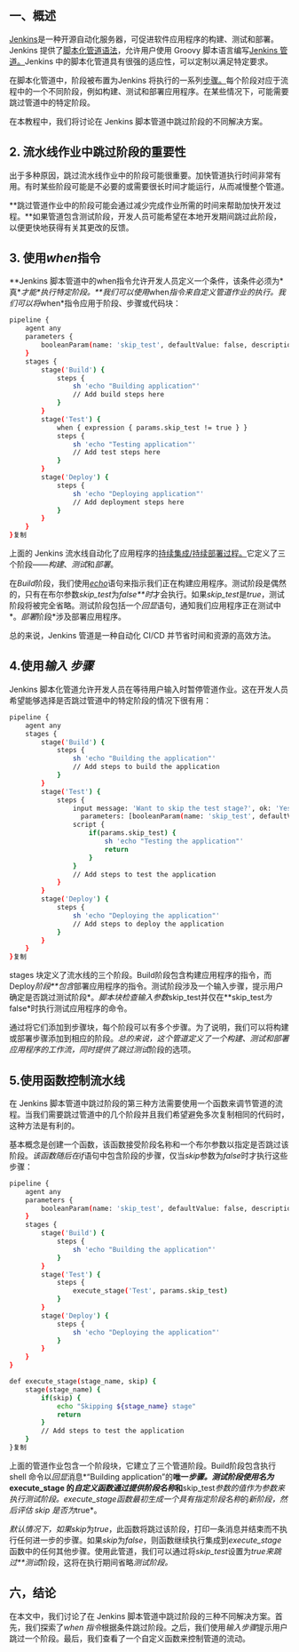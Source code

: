 ## 一、概述

[Jenkins](https://www.baeldung.com/linux/jenkins-install-run)是一种开源自动化服务器，可促进软件应用程序的构建、测试和部署。Jenkins 提供了[脚本化管道语法](https://www.jenkins.io/doc/book/pipeline/syntax/)，允许用户使用 Groovy 脚本语言编写[Jenkins 管道。](https://www.jenkins.io/pipeline/getting-started-pipelines/)Jenkins 中的脚本化管道具有很强的适应性，可以定制以满足特定要求。

在脚本化管道中，阶段被布置为Jenkins 将执行的一系列[步骤。](https://www.jenkins.io/doc/pipeline/steps/workflow-basic-steps/)每个阶段对应于流程中的一个不同阶段，例如构建、测试和部署应用程序。在某些情况下，可能需要跳过管道中的特定阶段。

在本教程中，我们将讨论在 Jenkins 脚本管道中跳过阶段的不同解决方案。

## 2. 流水线作业中跳过阶段的重要性

出于多种原因，跳过流水线作业中的阶段可能很重要。加快管道执行时间非常有用。有时某些阶段可能是不必要的或需要很长时间才能运行，从而减慢整个管道。

**跳过管道作业中的阶段可能会通过减少完成作业所需的时间来帮助加快开发过程。**如果管道包含测试阶段，开发人员可能希望在本地开发期间跳过此阶段，以便更快地获得有关其更改的反馈。

## 3. 使用*when*指令

**Jenkins 脚本管道中的when指令允许开发人员定义一个条件，该条件必须为\*真\**才能\*执行特定阶段。**我们可以使用*when*指令来自定义管道作业的执行。我们可以将*when*指令应用于阶段、步骤或代码块：

```bash
pipeline {
    agent any
    parameters {
        booleanParam(name: 'skip_test', defaultValue: false, description: 'Set to true to skip the test stage')
    }
    stages {
        stage('Build') {
            steps {
                sh 'echo "Building application"'
                // Add build steps here
            }
        }
        stage('Test') {
            when { expression { params.skip_test != true } }
            steps {
                sh 'echo "Testing application"'
                // Add test steps here
            }
        }
        stage('Deploy') {
            steps {
                sh 'echo "Deploying application"'
                // Add deployment steps here
            }
        }
    }
}复制
```

上面的 Jenkins 流水线自动化了应用程序的[持续集成/持续部署过程。](https://www.baeldung.com/cs/continuous-integration-deployment-delivery)它定义了三个阶段——*构建*、*测试*和*部署*。

在*Build*阶段，我们使用[*echo*](https://www.baeldung.com/linux/echo-command)语句来指示我们正在构建应用程序。测试阶段是偶然的，只有在布尔参数*skip_test*为*false**时*才会执行。如果*skip_test*是*true*，测试阶段将被完全省略。测试阶段包括一个*回显*语句，通知我们应用程序正在测试中*。*部署*阶段*涉及部署应用程序。

总的来说，Jenkins 管道是一种自动化 CI/CD 并节省时间和资源的高效方法。

## 4.使用*输入* *步骤*

Jenkins 脚本化管道允许开发人员在等待用户输入时暂停管道作业。这在开发人员希望能够选择是否跳过管道中的特定阶段的情况下很有用：

```bash
pipeline {
    agent any
    stages {
        stage('Build') {
            steps {
                sh 'echo "Building the application"'
                // Add steps to build the application
            }
        }
        stage('Test') {
            steps {
                input message: 'Want to skip the test stage?', ok: 'Yes',
                  parameters: [booleanParam(name: 'skip_test', defaultValue: false)], timeout: time(minutes: 5))
                script {
                    if(params.skip_test) {
                        sh 'echo "Testing the application"'
                        return
                    }
                }
                // Add steps to test the application
            }
        }
        stage('Deploy') {
            steps {
                sh 'echo "Deploying the application"'
                // Add steps to deploy the application
            }
        }
    }
}复制
```

stages 块定义了流水线的三个阶段。Build阶段包含构建应用程序的指令，而 Deploy*阶段**包含*部署应用程序的指令。测试阶段涉及一个输入步骤，提示用户确定是否跳过测试阶段*。*脚本块检查输入参数*skip_test并仅在**skip_test*为*false*时执行测试应用程序的命令。

通过将它们添加到步骤块，每个阶段可以有多个步骤。为了说明，我们可以将构建或部署步骤添加到相应的阶段。*总的来说，这个管道定义了一个构建、测试和部署应用程序的工作流，同时提供了跳过测试*阶段的选项。

## 5.使用函数控制流水线

在 Jenkins 脚本管道中跳过阶段的第三种方法需要使用一个函数来调节管道的流程。当我们需要跳过管道中的几个阶段并且我们希望避免多次复制相同的代码时，这种方法是有利的。

基本概念是创建一个函数，该函数接受阶段名称和一个布尔参数以指定是否跳过该阶段。*该函数随后在if*语句中包含阶段的步骤，仅当*skip*参数为*false*时才执行这些步骤：

```bash
pipeline {
    agent any
    parameters {
        booleanParam(name: 'skip_test', defaultValue: false, description: 'Set to true to skip the test stage')
    }
    stages {
        stage('Build') {
            steps {
                sh 'echo "Building the application"'
            }
        }
        stage('Test') {
            steps {
                execute_stage('Test', params.skip_test)
            }
        }
        stage('Deploy') {
            steps {
                sh 'echo "Deploying the application"'
            }
        }
    }
}

def execute_stage(stage_name, skip) {
    stage(stage_name) {
        if(skip) {
            echo "Skipping ${stage_name} stage"
            return
        }
        // Add steps to test the application
    }
}复制
```

上面的管道作业包含一个阶段块，它建立了三个管道阶段。Build阶段包含执行 shell 命令以*回显*消息*“Building application”的**唯一*步骤。测试阶段使用名为*execute_stage 的*自定义函数通过提供阶段名称*和**skip_test*参数的值作为参数来执行测试阶段。execute_stage函数最初生成一个具有指定阶段名称*的*新阶段，然后评估 skip 是否为*true*。

*默认情况下，如果skip*为*true*，此函数将跳过该阶段，打印一条消息并结束而不执行任何进一步的步骤。如果*skip*为*false*，则函数继续执行集成到*execute_stage*函数中的任何其他步骤。使用此管道，我们可以通过将*skip_test*设置为*true来跳过**测试*阶段，这将在执行期间省略*测试阶段。*

## 六，结论

在本文中，我们讨论了在 Jenkins 脚本管道中跳过阶段的三种不同解决方案。首先，我们探索了*when* *指令*根据条件跳过阶段。之后，我们使用*输入步骤*提示用户跳过一个阶段。最后，我们查看了一个自定义函数来控制管道的流动。